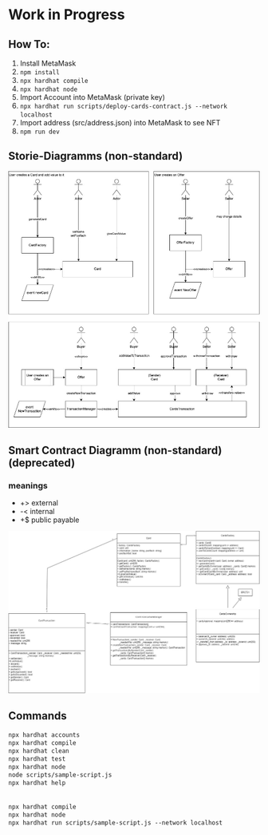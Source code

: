 # Work in Progress

## How To:
1. Install MetaMask
2. ```npm install```
3. ```npx hardhat compile```
4. ```npx hardhat node```
5. Import Account into MetaMask (private key)
6. ```npx hardhat run scripts/deploy-cards-contract.js --network localhost```
7. Import address (src/address.json) into MetaMask to see NFT
8. ```npm run dev```

## Storie-Diagramms (non-standard)
![User(Frontend) Stories](PrimaryStories.jpg)

## Smart Contract Diagramm (non-standard) (**deprecated**)
### meanings
- +> external
- -< internal
- +$ public payable

![smart-contract](cards_diagramm.jpg)


## Commands
```shell
npx hardhat accounts
npx hardhat compile
npx hardhat clean
npx hardhat test
npx hardhat node
node scripts/sample-script.js
npx hardhat help


npx hardhat compile
npx hardhat node
npx hardhat run scripts/sample-script.js --network localhost
```
